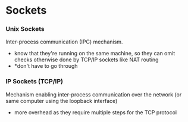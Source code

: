 # Sockets
### Unix Sockets
Inter-process communication (IPC) mechanism.
- know that they're running on the same machine, so they can omit checks otherwise done by TCP/IP sockets like NAT routing
- *don't have to go through 

### IP Sockets (TCP/IP)
Mechanism enabling inter-process communication over the network (or same computer using the loopback interface)
- more overhead as they require multiple steps for the TCP protocol 
